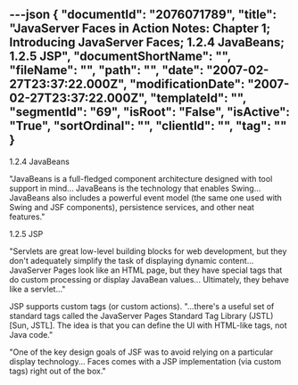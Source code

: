 ---json
{
  "documentId": "2076071789",
  "title": "JavaServer Faces in Action Notes: Chapter 1; Introducing JavaServer Faces; 1.2.4 JavaBeans; 1.2.5 JSP",
  "documentShortName": "",
  "fileName": "",
  "path": "",
  "date": "2007-02-27T23:37:22.000Z",
  "modificationDate": "2007-02-27T23:37:22.000Z",
  "templateId": "",
  "segmentId": "69",
  "isRoot": "False",
  "isActive": "True",
  "sortOrdinal": "",
  "clientId": "",
  "tag": ""
}
---

1.2.4 JavaBeans

&quot;JavaBeans is a full-fledged component architecture designed with tool support in mind... JavaBeans is the technology that enables Swing... JavaBeans also includes a powerful event model (the same one used with Swing and JSF components), persistence services, and other neat features.&quot;

1.2.5 JSP

&quot;Servlets are great low-level building blocks for web development, but they don't adequately simplify the task of displaying dynamic content... JavaServer Pages look like an HTML page, but they have special tags that do custom processing or display JavaBean values... Ultimately, they behave like a servlet...&quot;

JSP supports custom tags (or custom actions). &quot;...there's a useful set of standard tags called the JavaServer Pages Standard Tag Library (JSTL) [Sun, JSTL]. The idea is that you can define the UI with HTML-like tags, not Java code.&quot;

&quot;One of the key design goals of JSF was to avoid relying on a particular display technology... Faces comes with a JSP implementation (via custom tags) right out of the box.&quot;
